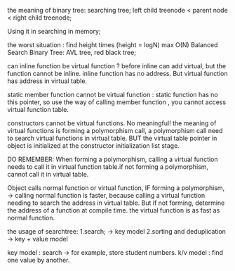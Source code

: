 the meaning of binary tree: searching tree;
left child treenode < parent node < right child treenode;

Using it in searching in memory;

the worst situation : find height times (height = logN)  max O(N)
Balanced Search Binary Tree: AVL tree, red black tree;

can inline function be virtual function ?
before inline can add virtual, but the function cannot be inline.
inline function has no address.
But virtual function has address in virtual table.

static member function cannot be virtual function :
static function has no this pointer, so use the way of calling member function , you cannot access virtual function table.

constructors cannot be virtual functions.
No meaningful! the meaning of virtual functions is forming a polymorphism call, a polymorphism call need to search virtual functions in virtual table. 
BUT the virtual table pointer in object is initialized at the constructor initialization list stage.

DO REMEMBER:
When forming a polymorphism, calling a virtual function needs to call it in virtual function table.if not forming a polymorphism, cannot call it in virtual table.

Object calls normal function or virtual function, 
IF forming a polymorphism, -> calling normal function is faster, because calling a virtual function needing to search the address in virtual table.
But if not forming, determine the address of a function at compile time. the virtual function is as fast as normal function.


the usage of searchtree:
1.search; -> key model
2.sorting and deduplication -> key + value model

key model : search -> for example, store student numbers.
k/v model : find one value by another.


